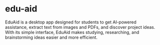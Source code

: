 # edu-aid
EduAid is a desktop app designed for students to get AI-powered assistance, extract text from images and PDFs, and discover project ideas. With its simple interface, EduAid makes studying, researching, and brainstorming ideas easier and more efficient.
